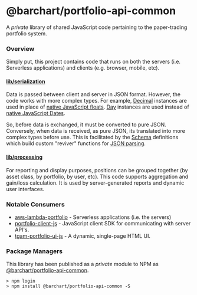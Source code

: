 # @barchart/portfolio-api-common

A *private* library of shared JavaScript code pertaining to the paper-trading portfolio system.

### Overview

Simply put, this project contains code that runs on both the servers (i.e. Serverless applications) and clients (e.g. browser, mobile, etc).

#### [lib/serialization](https://github.com/barchart/portfolio-api-common/tree/master/lib/serialization)

Data is passed between client and server in JSON format. However, the code works with more complex types. For example, [Decimal](https://github.com/barchart/barchart-common-js/blob/master/lang/Decimal.js) instances are used in place of [native JavaScript floats](https://developer.mozilla.org/en-US/docs/Web/JavaScript/Reference/Global_Objects/Number). [Day](https://github.com/barchart/barchart-common-js/blob/master/lang/Day.js) instances are used instead of [native JavaScript Dates](https://developer.mozilla.org/en-US/docs/Web/JavaScript/Reference/Global_Objects/Date).

So, before data is exchanged, it must be converted to pure JSON. Conversely, when data is received, as pure JSON, its translated into more complex types before use. This is facilitated by the [Schema](https://github.com/barchart/barchart-common-js/blob/master/serialization/json/Schema.js) definitions which build custom "reviver" functions for [JSON parsing](https://developer.mozilla.org/en-US/docs/Web/JavaScript/Reference/Global_Objects/JSON/parse).

#### [lib/processing](https://github.com/barchart/portfolio-api-common/tree/master/lib/processing)

For reporting and display purposes, positions can be grouped together (by asset class, by portfolio, by user, etc). This code supports aggregation and gain/loss calculation. It is used by server-generated reports and dynamic user interfaces.

### Notable Consumers

* [aws-lambda-portfolio](https://github.com/barchart/aws-lambda-portfolio) - Serverless applications (i.e. the servers)
* [portfolio-client-js](https://github.com/barchart/portfolio-client-js) - JavaScript client SDK for communicating with server API's.
* [tgam-portfolio-ui-js](https://github.com/barchart/tgam-portfolio-ui-js) - A dynamic, single-page HTML UI.

### Package Managers

This library has been published as a *private* module to NPM as [@barchart/portfolio-api-common](https://www.npmjs.com/package/@barchart/portfolio-api-common).

    > npm login
    > npm install @barchart/portfolio-api-common -S